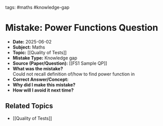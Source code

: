 

tags: #maths #knowledge-gap

# Mistake: Power Functions Question

- **Date:** 2025-06-02
- **Subject:** Maths
- **Topic:** [[Quality of Tests]]
- **Mistake Type:** Knowledge gap
- **Source (Paper/Question):** [[FS1 Sample QP]]
- **What was the mistake?**  
  Could not recall definition of/how to find power function in 
- **Correct Answer/Concept:**  
- **Why did I make this mistake?**  
- **How will I avoid it next time?**  

## Related Topics
- [[Quality of Tests]]
